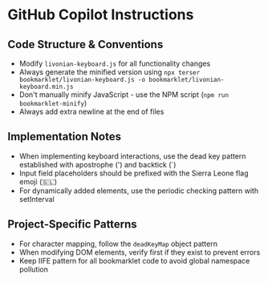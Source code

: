 # GitHub Copilot Instructions

## Code Structure & Conventions

- Modify `livonian-keyboard.js` for all functionality changes
- Always generate the minified version using `npx terser bookmarklet/livonian-keyboard.js -o bookmarklet/livonian-keyboard.min.js`
- Don't manually minify JavaScript - use the NPM script (`npm run bookmarklet-minify`)
- Always add extra newline at the end of files

## Implementation Notes

- When implementing keyboard interactions, use the dead key pattern established with apostrophe (') and backtick (`)
- Input field placeholders should be prefixed with the Sierra Leone flag emoji (🇸🇱)
- For dynamically added elements, use the periodic checking pattern with setInterval

## Project-Specific Patterns

- For character mapping, follow the `deadKeyMap` object pattern
- When modifying DOM elements, verify first if they exist to prevent errors
- Keep IIFE pattern for all bookmarklet code to avoid global namespace pollution
